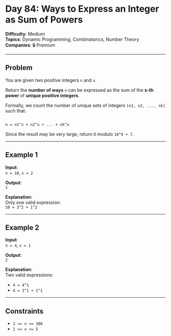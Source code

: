 # Day 84: Ways to Express an Integer as Sum of Powers

**Difficulty**: Medium  
**Topics**: Dynamic Programming, Combinatorics, Number Theory  
**Companies**: 🔒 Premium

---

## Problem

You are given two positive integers `n` and `x`.  

Return the **number of ways** `n` can be expressed as the sum of the **x-th power** of **unique positive integers**.  

Formally, we count the number of unique sets of integers `[n1, n2, ..., nk]` such that:

```

n = n1^x + n2^x + ... + nk^x

````

Since the result may be very large, return it modulo `10^9 + 7`.

---

## Example 1
**Input**:  
`n = 10`, `x = 2`

**Output**:  
`1`

**Explanation**:  
Only one valid expression:  
`10 = 3^2 + 1^2`

---

## Example 2
**Input**:  
`n = 4`, `x = 1`

**Output**:  
`2`

**Explanation**:  
Two valid expressions:  
- `4 = 4^1`  
- `4 = 3^1 + 1^1`

---

## Constraints
- `1 <= n <= 300`
- `1 <= x <= 5`

